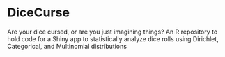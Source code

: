 # DiceCurse
Are your dice cursed, or are you just imagining things? An R repository to hold code for a Shiny app to statistically analyze dice rolls using Dirichlet, Categorical, and Multinomial distributions
